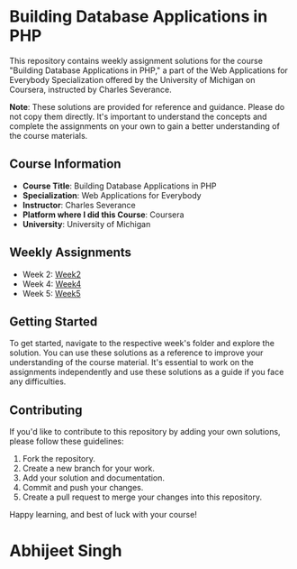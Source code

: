 # Building Database Applications in PHP

This repository contains weekly assignment solutions for the course "Building Database Applications in PHP," a part of the Web Applications for Everybody Specialization offered by the University of Michigan on Coursera, instructed by Charles Severance.

**Note**: These solutions are provided for reference and guidance. Please do not copy them directly. It's important to understand the concepts and complete the assignments on your own to gain a better understanding of the course materials.

## Course Information

- **Course Title**: Building Database Applications in PHP
- **Specialization**: Web Applications for Everybody
- **Instructor**: Charles Severance
- **Platform where I did this Course**: Coursera
- **University**: University of Michigan

## Weekly Assignments

- Week 2: [Week2](week2/)
- Week 4: [Week4](week4/)
- Week 5: [Week5](week5/)


## Getting Started

To get started, navigate to the respective week's folder and explore the solution. You can use these solutions as a reference to improve your understanding of the course material. It's essential to work on the assignments independently and use these solutions as a guide if you face any difficulties.

## Contributing

If you'd like to contribute to this repository by adding your own solutions, please follow these guidelines:

1. Fork the repository.
2. Create a new branch for your work.
3. Add your solution and documentation.
4. Commit and push your changes.
5. Create a pull request to merge your changes into this repository.

Happy learning, and best of luck with your course!

# Abhijeet Singh
